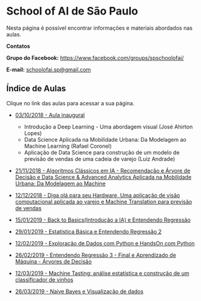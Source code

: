 # School of AI de São Paulo

Nesta página é possível encontrar informações e materiais abordados nas aulas.

**Contatos**

**Grupo do Facebook:** https://www.facebook.com/groups/spschoolofai/

**E-mail:** schoolofai.sp@gmail.com

## Índice de Aulas

Clique no link das aulas para acessar a sua página.

- [03/10/2018 - Aula inaugural](https://github.com/SchoolOfAISaoPaulo/aulas/tree/master/01_aula)
  - Introdução a Deep Learning - Uma abordagem visual (José Ahirton Lopes)
  - Data Science Aplicada na Mobilidade Urbana: Da Modelagem ao Machine Learning (Rafael Coronel)
  - Aplicação de Data Science para construção de um modelo de previsão de vendas de uma cadeia de varejo (Luiz Andrade)
  
- [21/11/2018 - Algoritmos Clássicos em IA - Recomendação e Árvore de Decisão e Data Science & Advanced Analytics Aplicada na Mobilidade Urbana: Da Modelagem ao Machine](https://github.com/SchoolOfAISaoPaulo/aulas/tree/master/02_aula)

- [12/12/2018 - Diga olá para seu Hardware, Uma aplicação de visão computacional aplicada ao varejo e Machine Translation para previsão de vendas](https://github.com/SchoolOfAISaoPaulo/aulas/tree/master/03_aula)

- [15/01/2019 - Back to Basics(Introdução a IA) e Entendendo Regressão](https://github.com/SchoolOfAISaoPaulo/aulas/tree/master/04_aula)

- [29/01/2019 - Estatística Básica e Entendendo Regressão 2](https://github.com/SchoolOfAISaoPaulo/aulas/tree/master/05_aula)

- [12/02/2019 -  Exploração de Dados com Python e HandsOn com Python](https://github.com/SchoolOfAISaoPaulo/aulas/tree/master/06_aula)

- [26/02/2019 - Entendendo Regressão 3 - Final e Aprendizado de Máquina - Árvores de Decisão](https://github.com/SchoolOfAISaoPaulo/aulas/tree/master/07_aula)

- [12/03/2019 - Machine Tasting: análise estatística e construção de um classificador de vinhos](https://github.com/SchoolOfAISaoPaulo/aulas/tree/master/08_aula)

- [26/03/2019 - Naive Bayes e Visualização de dados](https://github.com/SchoolOfAISaoPaulo/aulas/blob/master/09_aula)

